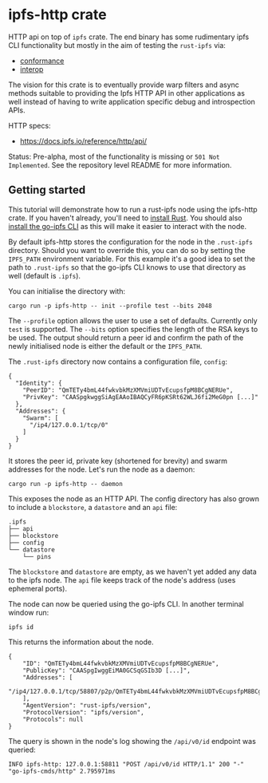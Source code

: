 # ipfs-http crate

HTTP api on top of `ipfs` crate. The end binary has some rudimentary ipfs CLI
functionality but mostly in the aim of testing the `rust-ipfs` via:

 * [conformance](../conformance)
 * [interop](https://github.com/rs-ipfs/interop/)

The vision for this crate is to eventually provide warp filters and async
methods suitable to providing the Ipfs HTTP API in other applications as well
instead of having to write application specific debug and introspection APIs.

HTTP specs:

 * https://docs.ipfs.io/reference/http/api/

Status: Pre-alpha, most of the functionality is missing or `501 Not
Implemented`. See the repository level README for more information.

## Getting started

This tutorial will demonstrate how to run a rust-ipfs node using the ipfs-http
crate. If you haven't already, you'll need to [install
Rust](https://doc.rust-lang.org/stable/book/ch01-01-installation.html). You
should also [install the go-ipfs
CLI](https://docs.ipfs.io/install/command-line/) as this will make it easier to
interact with the node. 

By default ipfs-http stores the configuration for the node in the `.rust-ipfs`
directory. Should you want to override this, you can do so by setting the
`IPFS_PATH` environment variable. For this example it's a good idea to set the
path to `.rust-ipfs` so that the go-ipfs CLI knows to use that directory as
well (default is `.ipfs`). 

You can initialise the directory with: 

```
cargo run -p ipfs-http -- init --profile test --bits 2048
```

The `--profile` option allows the user to use a set of defaults. Currently
only `test` is supported. The `--bits` option specifies the length of the RSA
keys to be used. The output should return a peer id and confirm the path of the
newly initialised node is either the default or the `IPFS_PATH`.

The `.rust-ipfs` directory now contains a configuration file, `config`:

```
{
  "Identity": {
    "PeerID": "QmTETy4bmL44fwkvbkMzXMVmiUDTvEcupsfpM8BCgNERUe",
    "PrivKey": "CAASpgkwggSiAgEAAoIBAQCyFR6pKSRt62WLJ6fi2MeG0pn [...]" 
  },
  "Addresses": {
    "Swarm": [
      "/ip4/127.0.0.1/tcp/0"
    ]
  }
}
```

It stores the peer id, private key (shortened for brevity) and swarm addresses
for the node. Let's run the node as a daemon:

```
cargo run -p ipfs-http -- daemon
```

This exposes the node as an HTTP API. The config directory has also grown to
include a `blockstore`, a `datastore` and an `api` file:

```
.ipfs
├── api
├── blockstore
├── config
└── datastore
    └── pins
```

The `blockstore` and `datastore` are empty, as we haven't yet added any data to
the ipfs node. The `api` file keeps track of the node's address (uses ephemeral
ports). 

The node can now be queried using the go-ipfs CLI. In another terminal window
run:

```
ipfs id
```

This returns the information about the node. 

```
{
	"ID": "QmTETy4bmL44fwkvbkMzXMVmiUDTvEcupsfpM8BCgNERUe",
	"PublicKey": "CAASpgIwggEiMA0GCSqGSIb3D [...]",
	"Addresses": [
		"/ip4/127.0.0.1/tcp/58807/p2p/QmTETy4bmL44fwkvbkMzXMVmiUDTvEcupsfpM8BCgNERUe"
	],
	"AgentVersion": "rust-ipfs/version",
	"ProtocolVersion": "ipfs/version",
	"Protocols": null
}
```

The query is shown in the node's log showing the `/api/v0/id` endpoint was
queried:

```
INFO ipfs-http: 127.0.0.1:58811 "POST /api/v0/id HTTP/1.1" 200 "-" "go-ipfs-cmds/http" 2.795971ms
```


